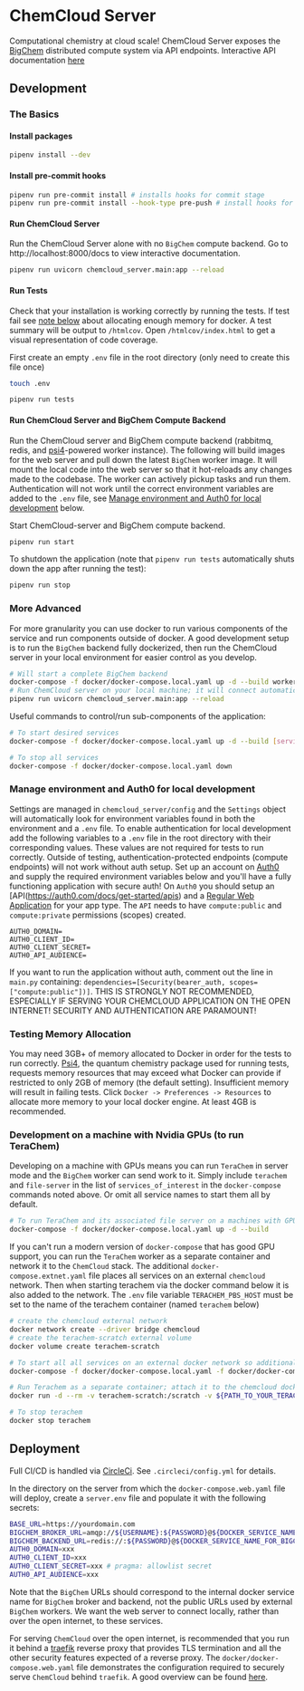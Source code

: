 # ChemCloud Server

Computational chemistry at cloud scale! ChemCloud Server exposes the [BigChem](https://github.com/coltonbh/bigchem) distributed compute system via API endpoints. Interactive API documentation [here](https://chemcloud.mtzlab.com/docs)

## Development

### The Basics

#### Install packages

```sh
pipenv install --dev
```

#### Install pre-commit hooks

```sh
pipenv run pre-commit install # installs hooks for commit stage
pipenv run pre-commit install --hook-type pre-push # install hooks for push stage
```

#### Run ChemCloud Server

Run the ChemCloud Server alone with no `BigChem` compute backend. Go to http://localhost:8000/docs to view interactive documentation.

```sh
pipenv run uvicorn chemcloud_server.main:app --reload
```

#### Run Tests

Check that your installation is working correctly by running the tests. If test fail see [note below](#testing-memory-allocation) about allocating enough memory for docker. A test summary will be output to `/htmlcov`. Open `/htmlcov/index.html` to get a visual representation of code coverage.

First create an empty `.env` file in the root directory (only need to create this file once)

```sh
touch .env
```

```sh
pipenv run tests
```

#### Run ChemCloud Server and BigChem Compute Backend

Run the ChemCloud server and BigChem compute backend (rabbitmq, redis, and [psi4](https://psicode.org/)-powered worker instance). The following will build images for the web server and pull down the latest `BigChem` worker image. It will mount the local code into the web server so that it hot-reloads any changes made to the codebase. The worker can actively pickup tasks and run them. Authentication will not work until the correct environment variables are added to the `.env` file, see [Manage environment and Auth0 for local development](#manage-environment-and-auth0-for-local-development) below.

Start ChemCloud-server and BigChem compute backend.

```sh
pipenv run start
```

To shutdown the application (note that `pipenv run tests` automatically shuts down the app after running the test):

```sh
pipenv run stop
```

### More Advanced

For more granularity you can use docker to run various components of the service and run components outside of docker. A good development setup is to run the `BigChem` backend fully dockerized, then run the ChemCloud server in your local environment for easier control as you develop.

```sh
# Will start a complete BigChem backend
docker-compose -f docker/docker-compose.local.yaml up -d --build worker
# Run ChemCloud server on your local machine; it will connect automatically to the BigChem broker and backend
pipenv run uvicorn chemcloud_server.main:app --reload
```

Useful commands to control/run sub-components of the application:

```sh
# To start desired services
docker-compose -f docker/docker-compose.local.yaml up -d --build [services_of_interest]
```

```sh
# To stop all services
docker-compose -f docker/docker-compose.local.yaml down
```

### Manage environment and Auth0 for local development

Settings are managed in `chemcloud_server/config` and the `Settings` object will automatically look for environment variables found in both the environment and a `.env` file. To enable authentication for local development add the following variables to a `.env` file in the root directory with their corresponding values. These values are not required for tests to run correctly. Outside of testing, authentication-protected endpoints (compute endpoints) will not work without auth setup. Set up an account on [Auth0](https://auth0.com/) and supply the required environment variables below and you'll have a fully functioning application with secure auth! On `Auth0` you should setup an [API(https://auth0.com/docs/get-started/apis) and a [Regular Web Application](https://auth0.com/docs/get-started/auth0-overview/create-applications/regular-web-apps) for your app type. The `API` needs to have `compute:public` and `compute:private` permissions (scopes) created.

```
AUTH0_DOMAIN=
AUTH0_CLIENT_ID=
AUTH0_CLIENT_SECRET=
AUTH0_API_AUDIENCE=
```

If you want to run the application without auth, comment out the line in `main.py` containing: `dependencies=[Security(bearer_auth, scopes=["compute:public"])]`. THIS IS STRONGLY NOT RECOMMENDED, ESPECIALLY IF SERVING YOUR CHEMCLOUD APPLICATION ON THE OPEN INTERNET! SECURITY AND AUTHENTICATION ARE PARAMOUNT!

### Testing Memory Allocation

You may need 3GB+ of memory allocated to Docker in order for the tests to run correctly. [Psi4](https://psicode.org), the quantum chemistry package used for running tests, requests memory resources that may exceed what Docker can provide if restricted to only 2GB of memory (the default setting). Insufficient memory will result in failing tests. Click `Docker -> Preferences -> Resources` to allocate more memory to your local docker engine. At least 4GB is recommended.

### Development on a machine with Nvidia GPUs (to run TeraChem)

Developing on a machine with GPUs means you can run `TeraChem` in server mode and the `BigChem` worker can send work to it. Simply include `terachem` and `file-server` in the list of `services_of_interest` in the `docker-compose` commands noted above. Or omit all service names to start them all by default.

```sh
# To run TeraChem and its associated file server on a machines with GPUs. This command starts all services defined in docker/docker-compose.local.yaml, including TeraChem in "server mode"
docker-compose -f docker/docker-compose.local.yaml up -d --build
```

If you can't run a modern version of `docker-compose` that has good GPU support, you can run the `TeraChem` worker as a separate container and network it to the `ChemCloud` stack. The additional `docker-compose.extnet.yaml` file places all services on an external `chemcloud` network. Then when starting terachem via the docker command below it is also added to the network. The `.env` file variable `TERACHEM_PBS_HOST` must be set to the name of the terachem container (named `terachem` below)

```sh
# create the chemcloud external network
docker network create --driver bridge chemcloud
# create the terachem-scratch external volume
docker volume create terachem-scratch
```

```sh
# To start all all services on an external docker network so additional services can be added to the network
docker-compose -f docker/docker-compose.local.yaml -f docker/docker-compose.extnet.yaml up -d --build web-server mq redis worker file-server

# Run Terachem as a separate container; attach it to the chemcloud docker network. Add path to your license
docker run -d --rm -v terachem-scratch:/scratch -v ${PATH_TO_YOUR_TERACHEM_LICENSE}/license.key:/terachem/license.key -p 11111:11111 --gpus '"device=0,1"' --network="chemcloud" --name terachem mtzgroup/terachem:1.9-2021.12-dev-arch-sm_52-sm_80 && docker logs terachem -f

# To stop terachem
docker stop terachem
```

## Deployment

Full CI/CD is handled via [CircleCi](https://circleci.com). See `.circleci/config.yml` for details.

In the directory on the server from which the `docker-compose.web.yaml` file will deploy, create a `server.env` file and populate it with the following secrets:

```sh
BASE_URL=https://yourdomain.com
BIGCHEM_BROKER_URL=amqp://${USERNAME}:${PASSWORD}@${DOCKER_SERVICE_NAME_FOR_BIGCHEM_BROKER}:5672 # pragma: allowlist secret
BIGCHEM_BACKEND_URL=redis://:${PASSWORD}@${DOCKER_SERVICE_NAME_FOR_BIGCHEM_BACKEND}:6379/0
AUTH0_DOMAIN=xxx
AUTH0_CLIENT_ID=xxx
AUTH0_CLIENT_SECRET=xxx # pragma: allowlist secret
AUTH0_API_AUDIENCE=xxx
```

Note that the `BigChem` URLs should correspond to the internal docker service name for `BigChem` broker and backend, not the public URLs used by external `BigChem` workers. We want the web server to connect locally, rather than over the open internet, to these services.

For serving `ChemCloud` over the open internet, is recommended that you run it behind a [traefik](https://traefik.io/) reverse proxy that provides TLS termination and all the other security features expected of a reverse proxy. The `docker/docker-compose.web.yaml` file demonstrates the configuration required to securely serve `ChemCloud` behind `traefik`. A good overview can be found [here](https://dockerswarm.rocks/traefik/).
